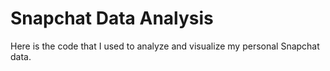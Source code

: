 # Snapchat Data Analysis
Here is the code that I used to analyze and visualize my personal Snapchat data.
